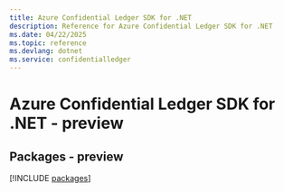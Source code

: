 ```yaml
---
title: Azure Confidential Ledger SDK for .NET
description: Reference for Azure Confidential Ledger SDK for .NET
ms.date: 04/22/2025
ms.topic: reference
ms.devlang: dotnet
ms.service: confidentialledger
---
```

# Azure Confidential Ledger SDK for .NET - preview
## Packages - preview
[!INCLUDE [packages](confidential-ledger-index.md)]